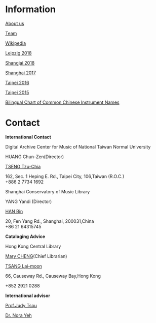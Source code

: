 # Information

[About us](/working-groups/clr/home.html)

[Team](/working-groups/clr/team.html)

[Wikipedia](/working-groups/clr/wikipedia.html)

[Leipzig 2018](/working-groups/clr/leipzig2018.html)

[Shangjai 2018](/working-groups/clr/shanghai2018.html)

[Shanghai 2017](/working-groups/clr/shanghai2017.html)

[Taipei 2016](/working-groups/clr/taipei2016.html)

[Taipei 2015](/working-groups/clr/taipei2015.html)

[Bilingual Chart of Common Chinese Instrument Names](/resources-old-website/workgroups/Bilingual_Chart_of_Common_Chinese_Instrument_Names.pdf)

# Contact

**International Contact**

Digital Archive Center for Music of National Taiwan Normal University

HUANG Chun-Zen(Director)

[TSENG Tzu-Chia](mailto:tzchia22@gmail.com)

162, Sec. 1 Heping E. Rd., Taipei City, 106,Taiwan (R.O.C.)  
+886 2 7734 1692

Shanghai Conservatory of Music Library

YANG Yandi (Director)

[HAN Bin](mailto:hanbin@shcmusic.edu.cn)

20, Fen Yang Rd., Shanghai, 200031,China  
+86 21 64315745

**Cataloging Advice**

Hong Kong Central Library

[Mary CHENG](mailto:mmlcheng@lcsd.gov.hk)(Chief Librarian)

[TSANG Lai-moon](mailto:lmtsang@lcsd.gov.hk)

66, Causeway Rd., Causeway Bay,Hong Kong

+852 2921 0288

**International advisor**

[Prof.Judy Tsou](mailto:jstsou@u.washington.edu)

[Dr. Nora Yeh](mailto:yehnorareed@gmail.com)